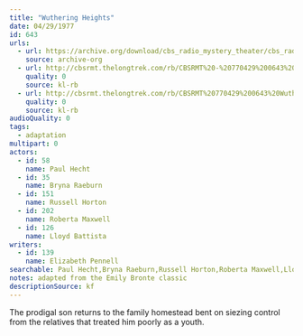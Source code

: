 ```yaml
---
title: "Wuthering Heights"
date: 04/29/1977
id: 643
urls: 
  - url: https://archive.org/download/cbs_radio_mystery_theater/cbs_radio_mystery_theater-0601-0650.zip/cbs_radio_mystery_theater-0601-0650%2Fcbsrmt_0643_wuthering_heights.mp3
    source: archive-org
  - url: http://cbsrmt.thelongtrek.com/rb/CBSRMT%20-%20770429%200643%20Wuthering%20Heights_WLNH-FM_rb_static.mp3
    quality: 0
    source: kl-rb
  - url: http://cbsrmt.thelongtrek.com/rb/CBSRMT%20770429%200643%20Wuthering%20Heights_wbbm_rb%20levels.mp3
    quality: 0
    source: kl-rb
audioQuality: 0
tags: 
  - adaptation
multipart: 0
actors:  
  - id: 58
    name: Paul Hecht  
  - id: 35
    name: Bryna Raeburn  
  - id: 151
    name: Russell Horton  
  - id: 202
    name: Roberta Maxwell  
  - id: 126
    name: Lloyd Battista
writers:  
  - id: 139
    name: Elizabeth Pennell
searchable: Paul Hecht,Bryna Raeburn,Russell Horton,Roberta Maxwell,Lloyd Battista Elizabeth Pennell
notes: adapted from the Emily Bronte classic
descriptionSource: kf
---
```

The prodigal son returns to the family homestead bent on siezing control from the relatives that treated him poorly as a youth.